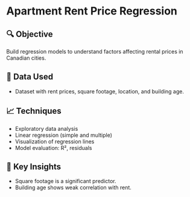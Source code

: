 # Apartment Rent Price Regression

## 🔍 Objective

Build regression models to understand factors affecting rental prices in Canadian cities.

## 📁 Data Used

- Dataset with rent prices, square footage, location, and building age.

## 📈 Techniques

- Exploratory data analysis
- Linear regression (simple and multiple)
- Visualization of regression lines
- Model evaluation: R², residuals

## 📌 Key Insights

- Square footage is a significant predictor.
- Building age shows weak correlation with rent.
